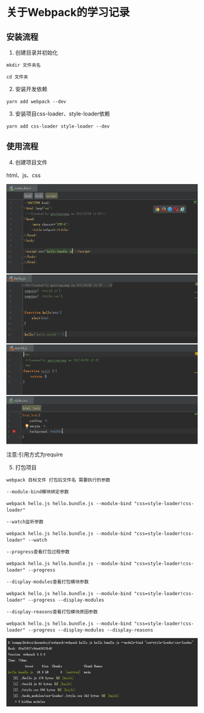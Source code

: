 # 关于Webpack的学习记录

## 安装流程
1. 创建目录并初始化

`mkdir 文件夹名`

`cd 文件夹`

2. 安装开发依赖

`yarn add webpack --dev`

3. 安装项目css-loader、style-loader依赖

`yarn add css-loader style-loader --dev`

## 使用流程
4. 创建项目文件

html、js、css

![](/assets/webpack1.png)
![](/assets/webpack2.png)
![](/assets/webpack3.png)
![](/assets/webpack4.png)

注意:引用方式为require

5. 打包项目

`webpack 目标文件 打包后文件名 需要执行的参数`

`--module-bind模块绑定参数`

`webpack hello.js hello.bundle.js --module-bind "css=style-loader!css-loader"`

`--watch监听参数`

`webpack hello.js hello.bundle.js --module-bind "css=style-loader!css-loader" --watch`

`--progress查看打包过程参数`

`webpack hello.js hello.bundle.js --module-bind "css=style-loader!css-loader" --progress`

`--display-modules查看打包模块参数`

`webpack hello.js hello.bundle.js --module-bind "css=style-loader!css-loader" --progress --display-modules`

`--display-reasons查看打包模块原因参数`

`webpack hello.js hello.bundle.js --module-bind "css=style-loader!css-loader" --progress --display-modules --display-reasons`


![](/assets/webpack5.png)
